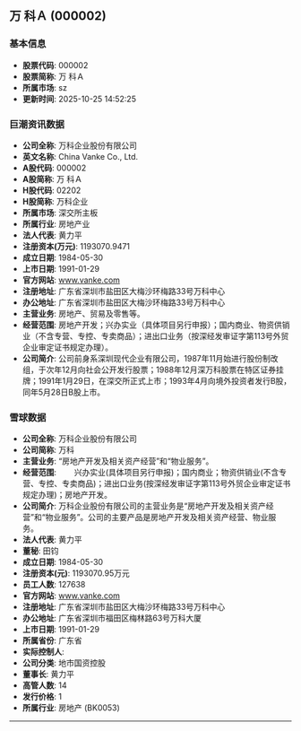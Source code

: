 ## 万  科Ａ (000002)

### 基本信息

- **股票代码**: 000002
- **股票简称**: 万  科Ａ
- **所属市场**: sz
- **更新时间**: 2025-10-25 14:52:25

### 巨潮资讯数据

- **公司全称**: 万科企业股份有限公司
- **英文名称**: China Vanke Co., Ltd.
- **A股代码**: 000002
- **A股简称**: 万  科Ａ
- **H股代码**: 02202
- **H股简称**: 万科企业
- **所属市场**: 深交所主板
- **所属行业**: 房地产业
- **法人代表**: 黄力平
- **注册资本(万元)**: 1193070.9471
- **成立日期**: 1984-05-30
- **上市日期**: 1991-01-29
- **官方网站**: www.vanke.com
- **注册地址**: 广东省深圳市盐田区大梅沙环梅路33号万科中心
- **办公地址**: 广东省深圳市盐田区大梅沙环梅路33号万科中心
- **主营业务**: 房地产、贸易及零售等。
- **经营范围**: 房地产开发；兴办实业（具体项目另行申报）；国内商业、物资供销业（不含专营、专控、专卖商品）；进出口业务（按深经发审证字第113号外贸企业审定证书规定办理）。
- **公司简介**: 公司前身系深圳现代企业有限公司，1987年11月始进行股份制改组，于次年12月向社会公开发行股票；1988年12月深万科股票在特区证券挂牌；1991年1月29日，在深交所正式上市；1993年4月向境外投资者发行B股，同年5月28日B股上市。

### 雪球数据

- **公司全称**: 万科企业股份有限公司
- **公司简称**: 万科
- **主营业务**: “房地产开发及相关资产经营”和“物业服务”。
- **经营范围**: 　　兴办实业(具体项目另行申报)；国内商业；物资供销业(不含专营、专控、专卖商品)；进出口业务(按深经发审证字第113号外贸企业审定证书规定办理)；房地产开发。
- **公司简介**: 万科企业股份有限公司的主营业务是“房地产开发及相关资产经营”和“物业服务”。公司的主要产品是房地产开发及相关资产经营、物业服务。
- **法人代表**: 黄力平
- **董秘**: 田钧
- **成立日期**: 1984-05-30
- **注册资本(元)**: 1193070.95万元
- **员工人数**: 127638
- **官方网站**: www.vanke.com
- **注册地址**: 广东省深圳市盐田区大梅沙环梅路33号万科中心
- **办公地址**: 广东省深圳市福田区梅林路63号万科大厦
- **上市日期**: 1991-01-29
- **所属省份**: 广东省
- **实际控制人**: 
- **公司分类**: 地市国资控股
- **董事长**: 黄力平
- **高管人数**: 14
- **发行价格**: 1
- **所属行业**: 房地产 (BK0053)

---